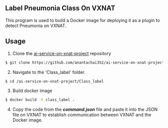 ## Label Pneumonia Class On VXNAT
This program is used to build a Docker image for deploying it as a plugin to detect Pneumonia on VXNAT.

## Usage
1. Clone the [ai-service-on-xnat-project](https://github.com/anantachai352/ai-service-on-xnat-project) repository 

```bash
$ git clone https://github.com/anantachai352/ai-service-on-xnat-project
```

2. Navigate to the 'Class_label' folder.

```bash
$ cd /ai-service-on-xnat-project/Class_label
```

3. Build docker image

```bash
$ docker build -t class_label .
```

4. Copy the code from the ***command.json*** file and paste it into the JSON file on VXNAT to establish communication between VXNAT and the Docker image.
